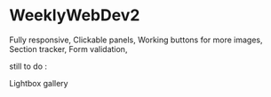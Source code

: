 # WeeklyWebDev2

Fully responsive,
Clickable panels,
Working buttons for more images,
Section tracker,
Form validation,

still to do :

Lightbox gallery

